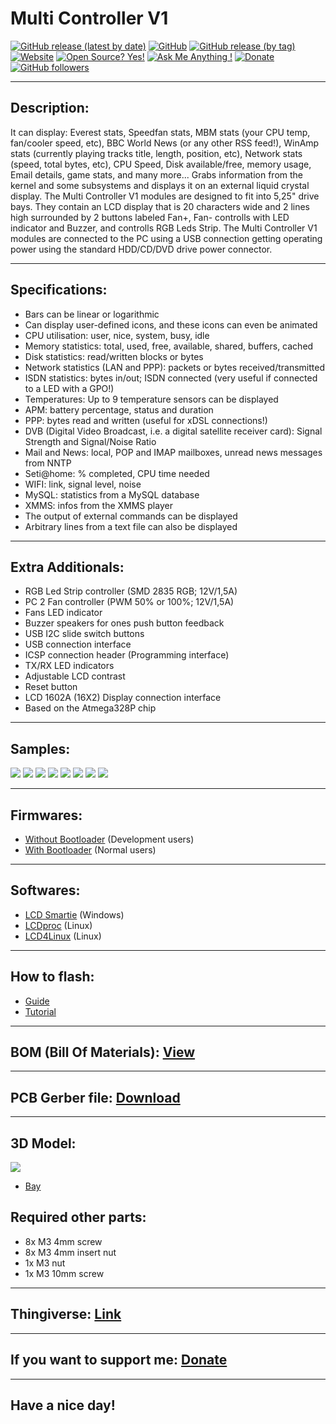 # Multi Controller V1

[![GitHub release (latest by date)](https://img.shields.io/github/v/release/drcyberg/Multi_Controller_V1)](https://github.com/drcyberg/Multi_Controller_V1/releases/tag/V1.0)  [![GitHub](https://img.shields.io/github/license/drcyberg/Multi_Controller_V1)](https://github.com/drcyberg/Multi_Controller_V1/blob/master/LICENSE)  [![GitHub release (by tag)](https://img.shields.io/github/downloads/drcyberg/Multi_Controller_V1/V1.0/total)](https://github.com/drcyberg/Multi_Controller_V1/archive/master.zip)  [![Website](https://img.shields.io/website?up_message=Multi_Controller_V1&url=https%3A%2F%2Fdrcyberg.github.io%2FMulti_Controller_V1%2F)](https://drcyberg.github.io/Multi_Controller_V1/)  [![Open Source? Yes!](https://badgen.net/badge/Open%20Source%20%3F/Yes%21/blue?icon=github)](https://github.com/drcyberg?tab=repositories)  [![Ask Me Anything !](https://img.shields.io/badge/Ask%20me-anything-1abc9c.svg)](https://github.com/drcyberg)  [![Donate](https://img.shields.io/badge/Donate-PayPal-green.svg)](https://www.paypal.me/Kunee82)  [![GitHub followers](https://img.shields.io/github/followers/drcyberg?style=social)](https://github.com/drcyberg?tab=followers)

---

## Description:

It can display: Everest stats, Speedfan stats, MBM stats (your CPU temp, fan/cooler speed, etc), BBC World News (or any other RSS feed!), WinAmp stats (currently playing tracks title, length, position, etc), Network stats (speed, total bytes, etc), CPU Speed, Disk available/free, memory usage, Email details, game stats, and many more...
Grabs information from the kernel and some subsystems and displays it on an external liquid crystal display.
The Multi Controller V1 modules are designed to fit into 5,25" drive bays. They contain an LCD display that is 20 characters wide and 2 lines high surrounded by 2 buttons labeled Fan+, Fan- controlls with LED indicator and Buzzer, and controlls RGB Leds Strip.
The Multi Controller V1 modules are connected to the PC using a USB connection getting operating power using the standard HDD/CD/DVD drive power connector.

---

## Specifications:

- Bars can be linear or logarithmic
- Can display user-defined icons, and these icons can even be animated
- CPU utilisation: user, nice, system, busy, idle
- Memory statistics: total, used, free, available, shared, buffers, cached
- Disk statistics: read/written blocks or bytes
- Network statistics (LAN and PPP): packets or bytes received/transmitted
- ISDN statistics: bytes in/out; ISDN connected (very useful if connected to a LED with a GPO!)
- Temperatures: Up to 9 temperature sensors can be displayed
- APM: battery percentage, status and duration
- PPP: bytes read and written (useful for xDSL connections!)
- DVB (Digital Video Broadcast, i.e. a digital satellite receiver card): Signal Strength and Signal/Noise Ratio
- Mail and News: local, POP and IMAP mailboxes, unread news messages from NNTP
- Seti@home: % completed, CPU time needed
- WIFI: link, signal level, noise
- MySQL: statistics from a MySQL database
- XMMS: infos from the XMMS player
- The output of external commands can be displayed
- Arbitrary lines from a text file can also be displayed

---

## Extra Additionals:

- RGB Led Strip controller (SMD 2835 RGB; 12V/1,5A)
- PC 2 Fan controller (PWM 50% or 100%; 12V/1,5A)
- Fans LED indicator
- Buzzer speakers for ones push button feedback
- USB I2C slide switch buttons
- USB connection interface
- ICSP connection header (Programming interface)
- TX/RX LED indicators
- Adjustable LCD contrast
- Reset button
- LCD 1602A (16X2) Display connection interface
- Based on the Atmega328P chip

---

## Samples:

![](/Documents/1.jpg)
![](/Documents/2.jpg)
![](/Documents/3.jpg)
![](/Documents/8.jpg)
![](/Documents/7.jpg)
![](/Documents/6.jpg)
![](/Documents/5.jpg)
![](/Documents/9.jpg)

---

## Firmwares:

- [Without Bootloader](https://github.com/drcyberg/Multi_Controller_V1/blob/master/Firmwares/multi_controller.hex "Without Bootloader") (Development users)
- [With Bootloader](https://github.com/drcyberg/Multi_Controller_V1/blob/master/Firmwares/multi_controller_with_bootloader.hex "With Bootloader") (Normal users)

---

## Softwares:

- [LCD Smartie](http://lcdsmartie.sourceforge.net/ "LCD Smartie") (Windows)
- [LCDproc](http://lcdproc.omnipotent.net/ "LCDproc") (Linux)
- [LCD4Linux](https://lcd4linux.bulix.org/ "LCD4Linux") (Linux)

---

## How to flash:

- [Guide](https://www.arduino.cc/en/Guide/ArduinoISP "Guide")
- [Tutorial](https://www.arduino.cc/en/tutorial/arduinoISP "Tutorial")

---

## BOM (Bill Of Materials): [View](https://htmlpreview.github.io/?https://github.com/drcyberg/Multi_Controller_V1/blob/master/Documents/mc_bom.html "View")

---

## PCB Gerber file: [Download](https://github.com/drcyberg/Multi_Controller_V1/blob/master/Manufacturing/multi_controller.zip "Download")

---

## 3D Model:

![](/Documents/multi_controller.jpg)

- [Bay](https://github.com/drcyberg/Multi_Controller_V1/blob/master/stl/multi_controller.stl "Bay")

## Required other parts:

- 8x M3 4mm screw
- 8x M3 4mm insert nut
- 1x M3 nut
- 1x M3 10mm screw

---

## Thingiverse: [Link](https://www.thingiverse.com/thing:4270109 "Link")

---

## If you want to support me: [Donate](https://www.paypal.me/Kunee82 "Donate")

---

## Have a nice day!
